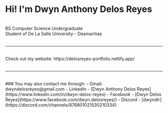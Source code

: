 # Hi! I'm Dwyn Anthony Delos Reyes  
<br>
BS Computer Science Undergraduate<br>
Student of De La Salle University - Dasmariñas
<br><br>

***

<br>
Check out my website:
https://delosreyes-portfolio.netlify.app/
<br><br>

***
<br>
### You may also contact me through:
- Gmail: dwyndelosreyes@gmail.com
- LinkedIn - [Dwyn Anthony Delos Reyes](https://www.linkedin.com/in/dwyn-delos-reyes)
- Facebook - [Dwyn Delos Reyes](https://www.facebook.com/dwyn.delosreyes/)
- Discord - [dwyndlr](https://discord.com/channels/876801021530210334)
